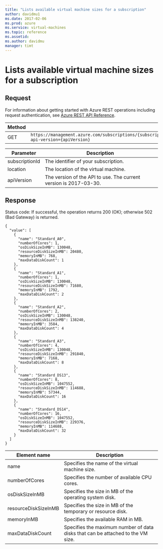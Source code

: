 ```yaml
---
title: "Lists available virtual machine sizes for a subscription"
author: davidmu1
ms.date: 2017-02-06
ms.prod: azure
ms.service: virtual-machines
ms.topic: reference
ms.assetid:
ms.author: davidmu
manager: timt
---
```


# Lists available virtual machine sizes for a subscription    
    
## Request    
For information about getting started with Azure REST operations including request authentication, see [Azure REST API Reference](../../../index.md).

| Method | Request URI |    
|--------|-------------|    
| GET | `https://management.azure.com/subscriptions/{subscriptionId}/providers/Microsoft.Compute/locations/{location}/vmSizes?api-version={apiVersion}` |   

| Parameter | Description |
| --------- | ----------- |
| subscriptionId | The identifier of your subscription. |
| location | The location of the virtual machine. |
| apiVersion | The version of the API to use. The current version is 2017-03-30. | 
    
## Response    
 
Status code: If successful, the operation returns 200 (OK); otherwise 502 (Bad Gateway) is returned.    
    
```    
{    
  "value": [    
    {    
      "name": "Standard_A0",    
      "numberOfCores": 1,    
      "osDiskSizeInMB": 130048,    
      "resourceDiskSizeInMB": 20480,    
      "memoryInMB": 768,    
      "maxDataDiskCount": 1    
    },    
    {    
      "name": "Standard_A1",    
      "numberOfCores": 1,    
      "osDiskSizeInMB": 130048,    
      "resourceDiskSizeInMB": 71680,    
      "memoryInMB": 1792,    
      "maxDataDiskCount": 2    
    },    
    {    
      "name": "Standard_A2",    
      "numberOfCores": 2,    
      "osDiskSizeInMB": 130048,    
      "resourceDiskSizeInMB": 138240,    
      "memoryInMB": 3584,    
      "maxDataDiskCount": 4    
    },    
    {    
      "name": "Standard_A3",    
      "numberOfCores": 4,    
      "osDiskSizeInMB": 130048,    
      "resourceDiskSizeInMB": 291840,    
      "memoryInMB": 7168,    
      "maxDataDiskCount": 8    
    },    
    {    
      "name": "Standard_DS13",    
      "numberOfCores": 8,    
      "osDiskSizeInMB": 1047552,    
      "resourceDiskSizeInMB": 114688,    
      "memoryInMB": 57344,    
      "maxDataDiskCount": 16    
    },    
    {    
      "name": "Standard_DS14",    
      "numberOfCores": 16,    
      "osDiskSizeInMB": 1047552,    
      "resourceDiskSizeInMB": 229376,    
      "memoryInMB": 114688,    
      "maxDataDiskCount": 32    
    }    
  ]    
}    
```    
    
| Element name | Description |    
|--------------|-------------|    
| name | Specifies the name of the virtual machine size. |    
| numberOfCores | Specifies the number of available CPU cores. |    
| osDiskSizeInMB | Specifies the size in MB of the operating system disk. |    
| resourceDiskSizeInMB | Specifies the size in MB of the temporary or resource disk. |    
| memoryInMB | Specifies the available RAM in MB. |    
| maxDataDiskCount | Specifies the maximum number of data disks that can be attached to the VM size. |